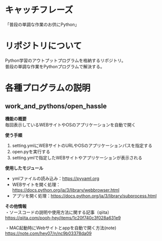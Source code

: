 # キャッチフレーズ
「普段の単調な作業のお供にPython」  

# リポジトリについて
Python学習のアウトプットプログラムを格納するリポジトリ。  
普段の単調な作業をPythonプログラムで解決する。

# 各種プログラムの説明
## work_and_pythons/open_hassle  
**機能の概要**  
毎回表示しているWEBサイトやOSのアプリケーションを自動で開く  

**使う手順**  
1. setting.ymlにWEBサイトのURLやOSのアプリケーションパスを指定する
2. open.pyを実行する
3. setting.ymlで指定したWEBサイトやアプリケーションが表示される

**使用したモジュール**  
+ ymlファイルの読み込み：https://pyyaml.org
+ WEBサイトを開く処理：https://docs.python.org/ja/3/library/webbrowser.html
+ アプリを開く処理：https://docs.python.org/ja/3/library/subprocess.html

**その他情報**  
・ソースコードの説明や使用方法に関する記事（qiita）  
https://qiita.com/pooh-hey/items/1c20f740c3f028a631e9  
  
・MAC起動時にWebサイトとappを自動で開く方法(note)  
https://note.com/hey07/n/nc9b03378da09  
